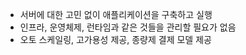  - 서버에 대한 고민 없이 애플리케이션을 구축하고 실행
 - 인프라, 운영체제, 런타임과 같은 것들을 관리할 필요가 없음
 - 오토 스케일링, 고가용성 제공, 종량제 결제 모델 제공